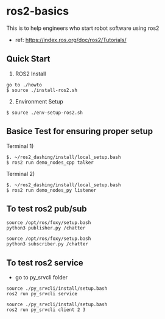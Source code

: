 # ros2-basics
This is to help engineers who start robot software using ros2
- ref: https://index.ros.org/doc/ros2/Tutorials/


## Quick Start

1) ROS2 Install 
```
go to ./howto
$ source ./install-ros2.sh
```
2) Environment Setup 
```
$ source ./env-setup-ros2.sh
```

## Basice Test for ensuring proper setup

Terminal 1)
```
$. ~/ros2_dashing/install/local_setup.bash
$ ros2 run demo_nodes_cpp talker
```
Terminal 2)
```
$. ~/ros2_dashing/install/local_setup.bash
$ ros2 run demo_nodes_py listener
```

## To test ros2 pub/sub

```
source /opt/ros/foxy/setup.bash
python3 publisher.py /chatter
```
```
source /opt/ros/foxy/setup.bash
python3 subscriber.py /chatter
```

## To test ros2 service
- go to py_srvcli folder
```
source ./py_srvcli/install/setup.bash
ros2 run py_srvcli service
```
```
source ./py_srvcli/install/setup.bash
ros2 run py_srvcli client 2 3
```
